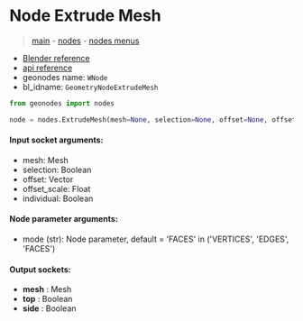 # Node Extrude Mesh

> [main](../structure.md) - [nodes](nodes.md) - [nodes menus](nodes_menus.md)

- [Blender reference](https://docs.blender.org/manual/en/latest/modeling/geometry_nodes/mesh/extrude_mesh.html)
- [api reference](https://docs.blender.org/api/current/bpy.types.GeometryNodeExtrudeMesh.html)
- geonodes name: `WNode`
- bl_idname: `GeometryNodeExtrudeMesh`

```python
from geonodes import nodes

node = nodes.ExtrudeMesh(mesh=None, selection=None, offset=None, offset_scale=None, individual=None, mode='FACES')
```

#### Input socket arguments:

- mesh: Mesh
- selection: Boolean
- offset: Vector
- offset_scale: Float
- individual: Boolean

#### Node parameter arguments:

- mode (str): Node parameter, default = 'FACES' in ('VERTICES', 'EDGES', 'FACES')

#### Output sockets:

- **mesh** : Mesh
- **top** : Boolean
- **side** : Boolean

